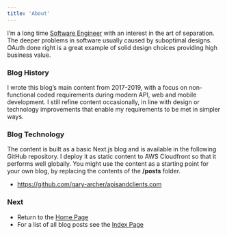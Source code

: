 ```yaml
---
title: 'About'
---
```


I’m a long time [Software Engineer](https://www.linkedin.com/in/gary-archer-6b3613153/) with an interest in the art of separation. The deeper problems in software usually caused by suboptimal designs. OAuth done right is a great example of solid design choices providing high business value.

### Blog History

I wrote this blog’s main content from 2017-2019, with a focus on non-functional coded requirements during modern API, web and mobile development. I still refine content occasionally, in line with design or technology improvements that enable my requirements to be met in simpler ways.

### Blog Technology

The content is built as a basic Next.js blog and is available in the following GitHub repository. I deploy it as static content to AWS Cloudfront so that it performs well globally. You might use the content as a starting point for your own blog, by replacing the contents of the **/posts** folder.

- https://github.com/gary-archer/apisandclients.com

### Next

- Return to the [Home Page](/)
- For a list of all blog posts see the [Index Page](/posts/index)